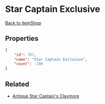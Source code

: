 # Star Captain Exclusive

<no description available>

[Back to itemShop](../item-shops.md)

## Properties

```json
{
    "id": 787,
    "name": "Star Captain Exclusive",
    "count": -100
}
```

## Related

- [Antique Star Captain's Claymore](../items/21617-antique-star-captain-s-claymore.md)

